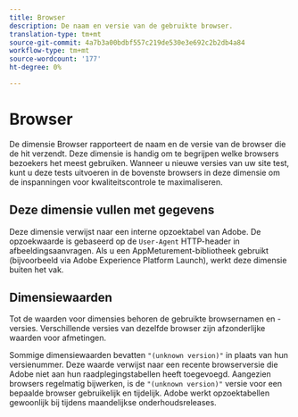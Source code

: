 ```yaml
---
title: Browser
description: De naam en versie van de gebruikte browser.
translation-type: tm+mt
source-git-commit: 4a7b3a00bdbf557c219de530e3e692c2b2db4a84
workflow-type: tm+mt
source-wordcount: '177'
ht-degree: 0%

---
```



# Browser

De dimensie Browser rapporteert de naam en de versie van de browser die de hit verzendt. Deze dimensie is handig om te begrijpen welke browsers bezoekers het meest gebruiken. Wanneer u nieuwe versies van uw site test, kunt u deze tests uitvoeren in de bovenste browsers in deze dimensie om de inspanningen voor kwaliteitscontrole te maximaliseren.

## Deze dimensie vullen met gegevens

Deze dimensie verwijst naar een interne opzoektabel van Adobe. De opzoekwaarde is gebaseerd op de `User-Agent` HTTP-header in afbeeldingsaanvragen. Als u een AppMeturement-bibliotheek gebruikt (bijvoorbeeld via Adobe Experience Platform Launch), werkt deze dimensie buiten het vak.

## Dimensiewaarden

Tot de waarden voor dimensies behoren de gebruikte browsernamen en -versies. Verschillende versies van dezelfde browser zijn afzonderlijke waarden voor afmetingen.

Sommige dimensiewaarden bevatten `"(unknown version)"` in plaats van hun versienummer. Deze waarde verwijst naar een recente browserversie die Adobe niet aan hun raadplegingstabellen heeft toegevoegd. Aangezien browsers regelmatig bijwerken, is de `"(unknown version)"` versie voor een bepaalde browser gebruikelijk en tijdelijk. Adobe werkt opzoektabellen gewoonlijk bij tijdens maandelijkse onderhoudsreleases.
